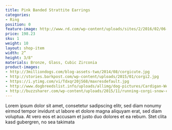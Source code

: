 ```yaml
---
title: Pink Banded Strattite Earrings
categories:
- Ring
position: 0
feature-image: http://www.rd.com/wp-content/uploads/sites/2/2016/02/06-train-cat-shake-hands.jpg
price: 198.23
sku: 1
weight: 10
layout: shop-item
width: 2”
height: 3/8"
materials: Bronze, Glass, Cubic Zirconia
product-images:
- http://3milliondogs.com/blog-assets-two/2014/08/corgicute.jpg
- http://stories.barkpost.com/wp-content/uploads/2015/01/corgi2.jpg
- https://i.ytimg.com/vi/Tdxqr20jS68/maxresdefault.jpg
- http://www.dogbreedslist.info/uploads/allimg/dog-pictures/Cardigan-Welsh-Corgi-3.jpg
- http://buzzsharer.com/wp-content/uploads/2015/11/running-corgi-snow-cute.jpg
---
```


Lorem ipsum dolor sit amet, consetetur sadipscing elitr, sed diam nonumy eirmod tempor invidunt ut labore et dolore magna aliquyam erat, sed diam voluptua. At vero eos et accusam et justo duo dolores et ea rebum. Stet clita kasd gubergren, no sea takimata
